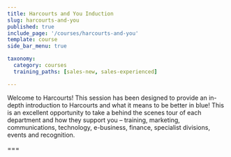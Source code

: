 ```yaml
---
title: Harcourts and You Induction
slug: harcourts-and-you
published: true
include_page: '/courses/harcourts-and-you'
template: course
side_bar_menu: true

taxonomy:
  category: courses
  training_paths: [sales-new, sales-experienced]

---
```


Welcome to Harcourts! This session has been designed to provide an in-depth introduction to Harcourts and what it means to be better in blue! 
This is an excellent opportunity to take a behind the scenes tour of each department and how they support you – training, marketing, communications, technology, e-business, finance, specialist divisions, events and recognition.

===